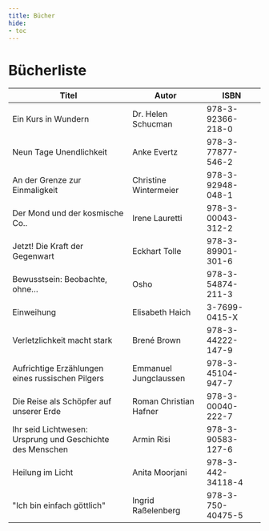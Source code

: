 ```yaml
---
title: Bücher
hide:
- toc
---
```


# Bücherliste

| Titel                                                     | Autor                  | ISBN              |
|-----------------------------------------------------------|------------------------|-------------------|
| Ein Kurs in Wundern                                       | Dr. Helen Schucman     | 978-3-92366-218-0 |
| Neun Tage Unendlichkeit                                   | Anke Evertz            | 978-3-77877-546-2 |
| An der Grenze zur Einmaligkeit                            | Christine Wintermeier  | 978-3-92948-048-1 |
| Der Mond und der kosmische Co..                           | Irene Lauretti         | 978-3-00043-312-2 |
| Jetzt! Die Kraft der Gegenwart                            | Eckhart Tolle          | 978-3-89901-301-6 |
| Bewusstsein: Beobachte, ohne…                             | Osho                   | 978-3-54874-211-3 |
| Einweihung                                                | Elisabeth Haich        | 3-7699-0415-X     |
| Verletzlichkeit macht stark                               | Brené Brown            | 978-3-44222-147-9 |
| Aufrichtige Erzählungen eines russischen Pilgers          | Emmanuel Jungclaussen  | 978-3-45104-947-7 |
| Die Reise als Schöpfer auf unserer Erde                   | Roman Christian Hafner | 978-3-00040-222-7 |
| Ihr seid Lichtwesen: Ursprung und Geschichte des Menschen | Armin Risi             | 978-3-90583-127-6 |
| Heilung im Licht                                          | Anita Moorjani         | 978-3-442-34118-4 |
| "Ich bin einfach göttlich"                                | Ingrid Raßelenberg     | 978-3-750-40475-5 |
